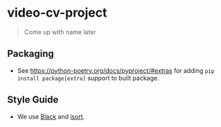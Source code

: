 # video-cv-project

> Come up with name later

## Packaging

- See <https://python-poetry.org/docs/pyproject/#extras> for adding `pip install package[extra]` support to built package.

## Style Guide

- We use [Black](https://github.com/psf/black) and [isort](https://github.com/PyCQA/isort).
